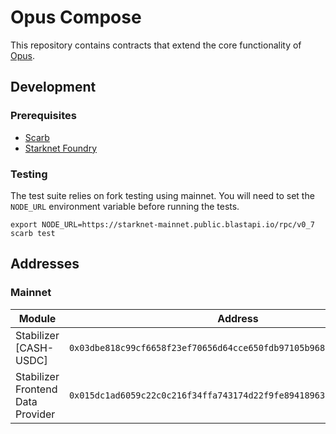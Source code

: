 # Opus Compose

This repository contains contracts that extend the core functionality of [Opus](https://github.com/lindy-labs/opus_contracts).

## Development

### Prerequisites

- [Scarb](https://docs.swmansion.com/scarb/docs.html)
- [Starknet Foundry](https://github.com/foundry-rs/starknet-foundry)

### Testing

The test suite relies on fork testing using mainnet. You will need to set the `NODE_URL` environment variable before running the tests.

```
export NODE_URL=https://starknet-mainnet.public.blastapi.io/rpc/v0_7
scarb test
```

## Addresses

### Mainnet

| Module | Address |
| ------ | --------|
| Stabilizer [CASH-USDC] | `0x03dbe818c99cf6658f23ef70656d64cce650fdb97105b96876d7e421fa25a528` |
| Stabilizer Frontend Data Provider | `0x015dc1ad6059c22c0c216f34ffa743174d22f9fe8941896379aaa82ef5497515` |
